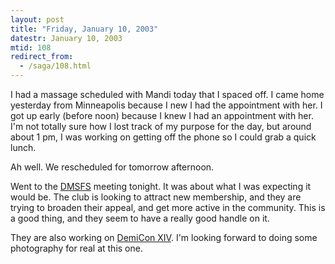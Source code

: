 ```yaml
---
layout: post
title: "Friday, January 10, 2003"
datestr: January 10, 2003
mtid: 108
redirect_from:
  - /saga/108.html
---
```


I had a massage scheduled with Mandi today that I spaced off. I came home yesterday
from Minneapolis because I new I had the appointment with her. I got up early
(before noon) because I knew I had an appointment with her. I'm not totally
sure how I lost track of my purpose for the day, but around about 1 pm, I was
working on getting off the phone so I could grab a quick lunch.

Ah well. We rescheduled for tomorrow afternoon.

Went to the <a href="http://www.dmsfs.org/">DMSFS</a> meeting tonight. It was
about what I was expecting it would be. The club is looking to attract new membership,
and they are trying to broaden their appeal, and get more active in the community.
This is a good thing, and they seem to have a really good handle on it. 

They are also working on <a href="http://www.demicon.org/">DemiCon XIV</a>.
I'm looking forward to doing some photography for real at this one.

